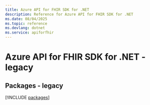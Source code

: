 ```yaml
---
title: Azure API for FHIR SDK for .NET
description: Reference for Azure API for FHIR SDK for .NET
ms.date: 08/04/2025
ms.topic: reference
ms.devlang: dotnet
ms.service: apiforfhir
---
```

# Azure API for FHIR SDK for .NET - legacy
## Packages - legacy
[!INCLUDE [packages](api-for-fhir-index.md)]